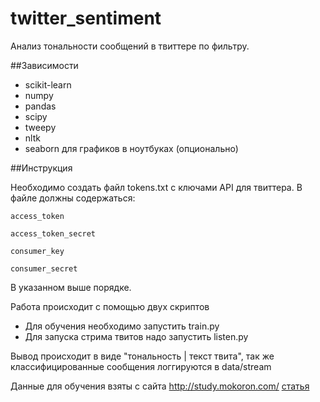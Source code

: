 # twitter_sentiment
Анализ тональности сообщений в твиттере по фильтру.

##Зависимости
* scikit-learn
* numpy
* pandas
* scipy
* tweepy
* nltk
* seaborn для графиков в ноутбуках (опционально)

##Инструкция

Необходимо создать файл tokens.txt с ключами API для твиттера. В файле должны содержаться:

```shell
access_token

access_token_secret

consumer_key

consumer_secret

```

В указанном выше порядке.

Работа происходит с помощью двух скриптов

* Для обучения необходимо запустить train.py
* Для запуска стрима твитов надо запустить listen.py

Вывод происходит в виде "тональность | текст твита", так же классифицированные сообщения логгируются в data/stream

Данные для обучения взяты с сайта http://study.mokoron.com/ [статья](http://www.swsys.ru/index.php?page=article&id=3962)
